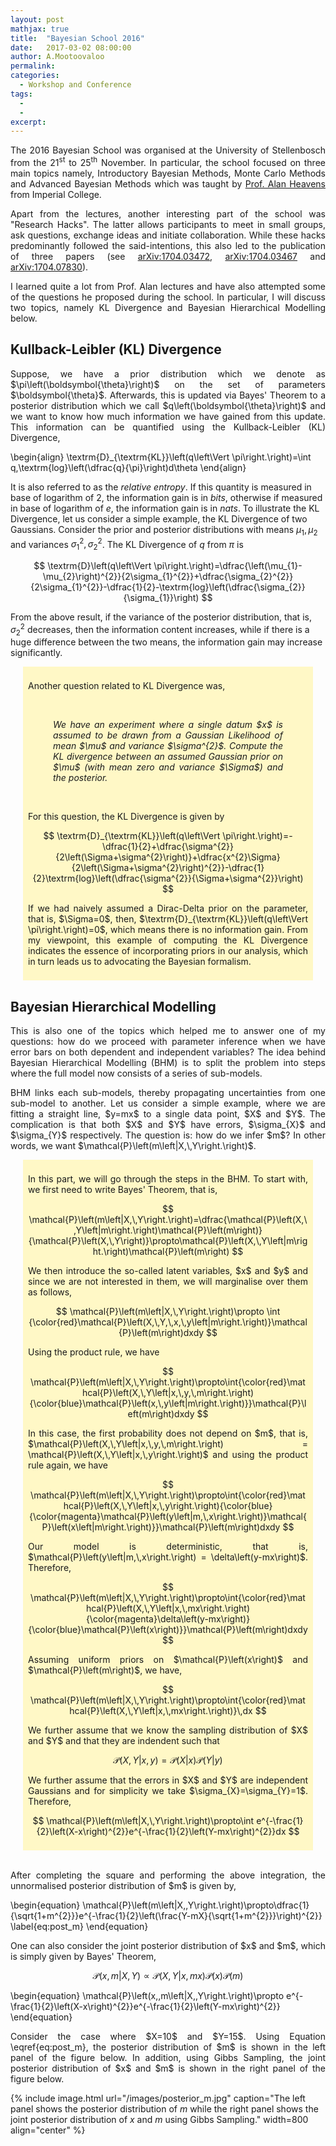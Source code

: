 ```yaml
---
layout: post
mathjax: true
title:  "Bayesian School 2016"
date:   2017-03-02 08:00:00
author: A.Mootoovaloo
permalink:
categories:
  - Workshop and Conference 
tags:
  - 
  -
excerpt:
---
```


<script type="text/x-mathjax-config">
  MathJax.Hub.Config({ TeX: { extensions: ["color.js"] }});
</script>

<p align="justify">The 2016 Bayesian School was organised at the University of Stellenbosch from the 21<sup>st</sup> to 25<sup>th</sup> November. In particular, the school focused on three main topics namely, Introductory Bayesian Methods, Monte Carlo Methods and Advanced Bayesian Methods which was taught by <a href="http://astro.ic.ac.uk/aheavens/home">Prof. Alan Heavens</a> from Imperial College. </p>

<p align="justify">Apart from the lectures, another interesting part of the school was "Research Hacks". The latter allows participants to meet in small groups, ask questions, exchange ideas and initiate collaboration. While these hacks predominantly followed the said-intentions, this also led to the publication of three papers (see <a href="https://arxiv.org/abs/1704.03472">arXiv:1704.03472</a>, <a href="https://arxiv.org/abs/1704.03467">arXiv:1704.03467</a> and <a href="https://arxiv.org/abs/1704.07830">arXiv:1704.07830</a>). </p>

<p align="justify">I learned quite a lot from Prof. Alan lectures and have also attempted some of the questions he proposed during the school. In particular, I will discuss two topics, namely KL Divergence and Bayesian Hierarchical Modelling below.</p>

<h2>Kullback-Leibler (KL) Divergence</h2>
<p align="justify">Suppose, we have a prior distribution which we denote as $\pi\left(\boldsymbol{\theta}\right)$ on the set of parameters $\boldsymbol{\theta}$. Afterwards, this is updated via Bayes' Theorem to a posterior distribution which we call $q\left(\boldsymbol{\theta}\right)$ and we want to know how much information we have gained from this update. This information can be quantified using the Kullback-Leibler (KL) Divergence,

\begin{align}
\textrm{D}_{\textrm{KL}}\left(q\left\Vert \pi\right.\right)=\int q\,\textrm{log}\left(\dfrac{q}{\pi}\right)d\theta
\end{align}

It is also referred to as the <i>relative entropy</i>. If this quantity is measured in base of logarithm of 2, the information gain is in <i>bits</i>, otherwise if measured in base of logarithm of $e$, the information gain is in <i>nats</i>. To illustrate the KL Divergence, let us consider a simple example, the KL Divergence of two Gaussians. Consider the prior and posterior distributions with means $\mu_{1},\,\mu_{2}$ and variances $\sigma_{1}^{2},\,\sigma_{2}^{2}$. The KL Divergence of $q$ from $\pi$ is

$$
\textrm{D}\left(q\left\Vert \pi\right.\right)=\dfrac{\left(\mu_{1}-\mu_{2}\right)^{2}}{2\sigma_{1}^{2}}+\dfrac{\sigma_{2}^{2}}{2\sigma_{1}^{2}}-\dfrac{1}{2}-\textrm{log}\left(\dfrac{\sigma_{2}}{\sigma_{1}}\right)
$$

From the above result, if the variance of the posterior distribution, that is, $\sigma_{2}^{2}$ decreases, then the information content increases, while if there is a huge difference between the two means, the information gain may increase significantly.</p>

<div style="background-color: #FFF8C6; margin-left: 20px; margin-right: 20px; padding-bottom: 8px; padding-left: 8px; padding-right: 8px; padding-top: 8px;">

<p align="justify">Another question related to KL Divergence was,</p><br/>

<p align="justify" style="margin-left: 40px; margin-right: 40px"><i>We have an experiment where a single datum $x$ is assumed to be drawn from a Gaussian Likelihood of mean $\mu$ and variance $\sigma^{2}$. Compute the KL divergence between an assumed Gaussian prior on $\mu$ (with mean zero and variance $\Sigma$) and the posterior.</i></p><br/>

For this question, the KL Divergence is given by

$$
\textrm{D}_{\textrm{KL}}\left(q\left\Vert \pi\right.\right)=-\dfrac{1}{2}+\dfrac{\sigma^{2}}{2\left(\Sigma+\sigma^{2}\right)}+\dfrac{x^{2}\Sigma}{2\left(\Sigma+\sigma^{2}\right)^{2}}-\dfrac{1}{2}\textrm{log}\left(\dfrac{\sigma^{2}}{\Sigma+\sigma^{2}}\right)
$$

<p align="justify">If we had naively assumed a Dirac-Delta prior on the parameter, that is, $\Sigma=0$, then, $\textrm{D}_{\textrm{KL}}\left(q\left\Vert \pi\right.\right)=0$, which means there is no information gain. From my viewpoint, this example of computing the KL Divergence indicates the essence of incorporating priors in our analysis, which in turn leads us to advocating the Bayesian formalism.</p>

 
</div>

<h2>Bayesian Hierarchical Modelling</h2>

<p align="justify">This is also one of the topics which helped me to answer one of my questions: how do we proceed with parameter inference when we have error bars on both dependent and independent variables? The idea behind Bayesian Hierarchical Modelling (BHM) is to split the problem into steps where the full model now consists of a series of sub-models.</p>

<p align="justify">BHM links each sub-models, thereby propagating uncertainties from one sub-model to another. Let us consider a simple example, where we are fitting a straight line, $y=mx$ to a single data point, $X$ and $Y$. The complication is that both $X$ and $Y$ have errors, $\sigma_{X}$ and $\sigma_{Y}$ respectively. The question is: how do we infer $m$? In other words, we want $\mathcal{P}\left(m\left|X,\,Y\right.\right)$.</p>

<div style="background-color: #FFF8C6; margin-left: 20px; margin-right: 20px; padding-bottom: 8px; padding-left: 8px; padding-right: 8px; padding-top: 8px;">

<p align="justify">In this part, we will go through the steps in the BHM. To start with, we first need to write Bayes' Theorem, that is,</p>

$$
\mathcal{P}\left(m\left|X,\,Y\right.\right)=\dfrac{\mathcal{P}\left(X,\,Y\left|m\right.\right)\mathcal{P}\left(m\right)}{\mathcal{P}\left(X,\,Y\right)}\propto\mathcal{P}\left(X,\,Y\left|m\right.\right)\mathcal{P}\left(m\right)
$$

<p align="justify">We then introduce the so-called latent variables, $x$ and $y$ and since we are not interested in them, we will marginalise over them as follows,</p>


$$
\mathcal{P}\left(m\left|X,\,Y\right.\right)\propto \int {\color{red}\mathcal{P}\left(X,\,Y,\,x,\,y\left|m\right.\right)}\mathcal{P}\left(m\right)dxdy
$$
 
<p align="justify">Using the product rule, we have</p>


$$
\mathcal{P}\left(m\left|X,\,Y\right.\right)\propto\int{\color{red}\mathcal{P}\left(X,\,Y\left|x,\,y,\,m\right.\right){\color{blue}\mathcal{P}\left(x,\,y\left|m\right.\right)}}\mathcal{P}\left(m\right)dxdy
$$
 
<p align="justify">In this case, the first probability does not depend on $m$, that is, $\mathcal{P}\left(X,\,Y\left|x,\,y,\,m\right.\right) = \mathcal{P}\left(X,\,Y\left|x,\,y\right.\right)$ and using the product rule again, we have</p>

$$
\mathcal{P}\left(m\left|X,\,Y\right.\right)\propto\int{\color{red}\mathcal{P}\left(X,\,Y\left|x,\,y\right.\right){\color{blue}{\color{magenta}\mathcal{P}\left(y\left|m,\,x\right.\right)}\mathcal{P}\left(x\left|m\right.\right)}}\mathcal{P}\left(m\right)dxdy
$$
 
<p align="justify">Our model is deterministic, that is, $\mathcal{P}\left(y\left|m,\,x\right.\right) = \delta\left(y-mx\right)$. Therefore,</p>


$$
\mathcal{P}\left(m\left|X,\,Y\right.\right)\propto\int{\color{red}\mathcal{P}\left(X,\,Y\left|x,\,mx\right.\right){\color{magenta}\delta\left(y-mx\right)}{\color{blue}\mathcal{P}\left(x\right)}}\mathcal{P}\left(m\right)dxdy
$$

<p align="justify">Assuming uniform priors on $\mathcal{P}\left(x\right)$ and $\mathcal{P}\left(m\right)$, we have, </p>

$$
\mathcal{P}\left(m\left|X,\,Y\right.\right)\propto\int{\color{red}\mathcal{P}\left(X,\,Y\left|x,\,mx\right.\right)}\,dx
$$

<p align="justify">We further assume that we know the sampling distribution of $X$ and $Y$ and that they are indendent such that</p>

$$
\mathcal{P}\left(X,\,Y\left|x,\,y\right.\right)=\mathcal{P}\left(X\left|x\right.\right)\mathcal{P}\left(Y\left|y\right.\right)
$$
 
<p align="justify">We further assume that the errors in $X$ and $Y$ are independent Gaussians and for simplicity we take $\sigma_{X}=\sigma_{Y}=1$. Therefore,</p>

$$
\mathcal{P}\left(m\left|X,\,Y\right.\right)\propto\int e^{-\frac{1}{2}\left(X-x\right)^{2}}e^{-\frac{1}{2}\left(Y-mx\right)^{2}}dx
$$


</div>
<br/>


<p align="justify">After completing the square and performing the above integration, the unnormalised posterior distribution of $m$ is given by, </p>

\begin{equation}
\mathcal{P}\left(m\left|X,\,Y\right.\right)\propto\dfrac{1}{\sqrt{1+m^{2}}}e^{-\frac{1}{2}\left(\frac{Y-mX}{\sqrt{1+m^{2}}}\right)^{2}}
\label{eq:post_m}
\end{equation}

<p align="justify">One can also consider the joint posterior distribution of $x$ and $m$, which is simply given by Bayes' Theorem,</p>


$$
\mathcal{P}\left(x,\,m\left|X,\,Y\right.\right)\propto\mathcal{P}\left(X,\,Y\left|x,\,mx\right.\right)\mathcal{P}\left(x\right)\mathcal{P}\left(m\right)
$$

\begin{equation}
\mathcal{P}\left(x,\,m\left|X,\,Y\right.\right)\propto e^{-\frac{1}{2}\left(X-x\right)^{2}}e^{-\frac{1}{2}\left(Y-mx\right)^{2}}
\end{equation}

<p align="justify">Consider the case where $X=10$ and $Y=15$. Using Equation \eqref{eq:post_m}, the posterior distribution of $m$ is shown in the left panel of the figure below. In addition, using Gibbs Sampling, the joint posterior distribution of $x$ and $m$ is shown in the right panel of the figure below. </p>

{% include image.html url="/images/posterior_m.jpg" caption="The left panel shows the posterior distribution of $m$ while the right panel shows the joint posterior distribution of $x$ and $m$ using Gibbs Sampling."  width=800 align="center" %}


 